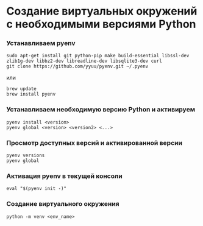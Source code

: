 # Создание виртуальных окружений с необходимыми версиями Python
### Устанавливаем pyenv
```commandline
sudo apt-get install git python-pip make build-essential libssl-dev zlib1g-dev libbz2-dev libreadline-dev libsqlite3-dev curl
git clone https://github.com/yyuu/pyenv.git ~/.pyenv
```
или
```commandline
brew update
brew install pyenv
```
### Устанавливаем необходимую версию Python и активируем
```commandline
pyenv install <version>
pyenv global <version> <version2> <...>
```
### Просмотр доступных версий и активированной версии
```commandline
pyenv versions
pyenv global
```
### Активация pyenv в текущей консоли
```commandline
eval "$(pyenv init -)"
```
### Создание виртуального окружения
```commandline
python -m venv <env_name>
```
